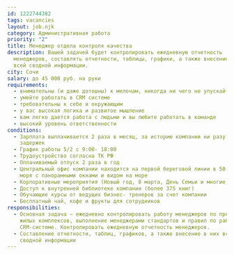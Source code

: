 ```yaml
---
id: 1222744382
tags: vacancies
layout: job.njk
category: Административная работа
priority: "2"
title: Менеджер отдела контроля качества
description: Вашей задачей будет контролировать ежедневную отчетность
  менеджеров, составлять отчетности, таблицы, графики, а также внесение в них
  всей сводной информации.
city: Сочи
salary: до 45 000 руб. на руки
requirements:
  - внимательны (и даже дотошны) к мелочам, никогда ни чего не упускайте из виду
  - умейте работать в CRM системе
  - требовательны к себе и окружающим
  - у вас высокая логика и развитое мышление
  - вам легко дается работа с людьми и вы любите работать в команде
  - высокий уровень ответственности
conditions:
  - Зарплата выплачивается 2 раза в месяц, за историю компании ни разу не было
    задержек
  - График работы 5/2 с 9:00- 18:00
  - Трудоустройство согласна ТК РФ
  - Оплачиваемый отпуск 2 раза в год
  - Центральный офис компании находится на первой береговой линии в 50 м. от
    моря с панорамными окнами и видом на море
  - Корпоративные мероприятия (Новый год, 8 марта, День Семьи и многие другие)
  - Доступ к внутренней библиотеке компании (более 375 книг)
  - Обучающие курсы от ведущих бизнес- тренеров за счет компании
  - Бесплатный чай, кофе и фрукты для сотрудников
responsibilities:
  - Основная задача — ежедневно контролировать работу менеджеров по продажам
    жилых комплексов, выполнение менеджерами стандартов и правил по работе в
    CRM-системе. Контролировать ежедневную отчетность менеджеров.
  - Составление отчетности, таблиц, графиков, а также внесение в них всей
    сводной информации
---
```

